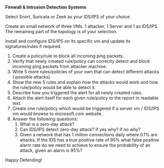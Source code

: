 **Firewall & Intrusion Detection Systems**

Select Snort, Suricata or Zeek as your IDS/IPS of your choice. 

Create an small network of three VMs. 1 attacker, 1 Server and 1 as IDS/IPS. The remaining part of the topology is of your selection. 

Install and configure IDS/IPS on its specific vm and update its signatures/rules if required. 

1. Create a policy/rule to block all incoming ping packets.
2. Verify that newly created rule/policy can correclty detect and block incoming ping packets from attacker machine.
3. Write 5 more rules/policies of your own that can detect different attacks ( possible attacks). 
4. Show the new 5 rules and explain how the attacks would work and how the rule/policy would be able to detect it.
5. Describe how you triggered the alert for all newly created rules.
6. Attach the alert itself for each given rule/policy to the report in readable text.
7. Create one rule/policy which would be triggered if a server vm / IDS/IPS vm would browse to microsoft.com website.
8. Answer the following questions:
   1. What is a zero-day attack?
   2. Can IDS/IPS detect zero-day attack? if yes why? if no why?
   3. Given a network that has 1 million connections daily where 0.1% are attacks. If the IDS has a true positive rate of 95% what false positive alarm rate do we need to achieve to ensure the probability of an attack, given an alarm is 95%?



Happy Defending!
